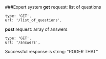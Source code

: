 ###Expert system
**get** request: list of questions
```
type: 'GET',
url: '/list_of_questions',
```
**post** request: array of answers
```
type: 'GET',
url: '/answers',
```
Successful response is string: "ROGER THAT"